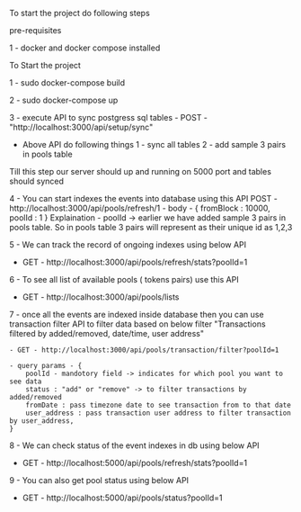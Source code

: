 To start the project do following steps

pre-requisites

1 - docker and docker compose installed


To Start the project

1 - sudo docker-compose build

2 - sudo docker-compose up

3 - execute API to sync postgress sql tables - POST - "http://localhost:3000/api/setup/sync"
  - Above API do following things
    1 - sync all tables
    2 - add sample 3 pairs in pools table

Till this step our server should up and running on 5000 port and tables should synced

4 - You can start indexes the events into database using this API 
    POST - http://localhost:3000/api/pools/refresh/1 - 
    body - { fromBlock : 10000, poolId : 1 }
    Explaination 
      - poolId -> earlier we have added sample 3 pairs in pools table. 
        So in pools table 3 pairs will represent as their unique id as 1,2,3

5 - We can track the record of ongoing indexes using below API 
  - GET - http://localhost:3000/api/pools/refresh/stats?poolId=1

6 - To see all list of available pools ( tokens pairs) use this API 
  - GET - http://localhost:3000/api/pools/lists

7 - once all the events are indexed inside database then you can use transaction filter 
    API to filter data based on below filter 
    "Transactions filtered by added/removed, date/time, user address"

    - GET - http://localhost:3000/api/pools/transaction/filter?poolId=1
    
    - query params - {
        poolId - mandotory field -> indicates for which pool you want to see data
        status : "add" or "remove" -> to filter transactions by added/removed
        fromDate : pass timezone date to see transaction from to that date 
        user_address : pass transaction user address to filter transaction by user_address,
    }

8 - We can check status of the event indexes in db using below API
  - GET - http://localhost:5000/api/pools/refresh/stats?poolId=1


9 - You can also get pool status using below API
  - GET - http://localhost:5000/api/pools/status?poolId=1
  